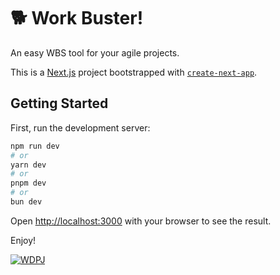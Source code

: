 # 🐕 Work Buster!

An easy WBS tool for your agile projects.

This is a [Next.js](https://nextjs.org/) project bootstrapped with [`create-next-app`](https://github.com/vercel/next.js/tree/canary/packages/create-next-app).

## Getting Started

First, run the development server:

```bash
npm run dev
# or
yarn dev
# or
pnpm dev
# or
bun dev
```

Open [http://localhost:3000](http://localhost:3000) with your browser to see the result.

Enjoy!

[![WDPJ](https://res.cloudinary.com/wdpj/image/upload/c_scale,q_auto,w_50/v1636746639/web-design-pablo-juele/logos/wdpj-logo_ddlpop.jpg)](https://pablojuele.com)